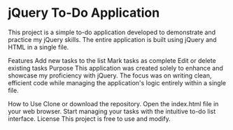 <h1>jQuery To-Do Application</h1>
This project is a simple to-do application developed to demonstrate and practice my jQuery skills. The entire application is built using jQuery and HTML in a single file.

Features
Add new tasks to the list
Mark tasks as complete
Edit or delete existing tasks
Purpose
This application was created solely to enhance and showcase my proficiency with jQuery. The focus was on writing clean, efficient code while managing the application's logic entirely within a single file.

How to Use
Clone or download the repository.
Open the index.html file in your web browser.
Start managing your tasks with the intuitive to-do list interface.
License
This project is free to use and modify.
